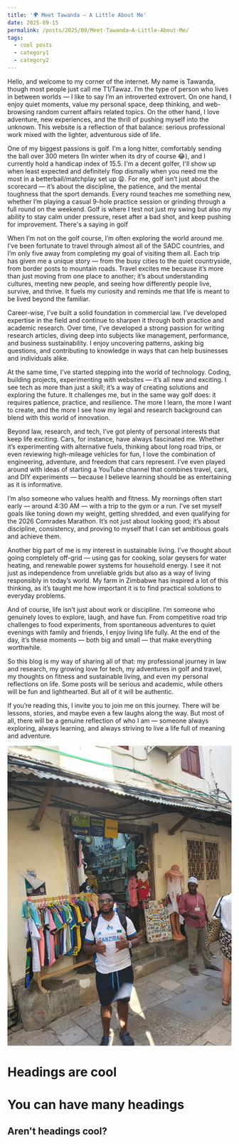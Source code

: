 ```yaml
---
title: '🌍 Meet Tawanda – A Little About Me'
date: 2025-09-15
permalink: /posts/2025/09/Meet-Tawanda–A-Little-About-Me/
tags:
  - cool posts
  - category1
  - category2
---
```


Hello, and welcome to my corner of the internet. My name is Tawanda, though most people just call me T1/Tawaz. I’m the type of person who lives in between worlds — I like to say I’m an introverted extrovert. On one hand, I enjoy quiet moments, value my personal space, deep thinking, and web-browsing random current affairs related topics. On the other hand, I love adventure, new experiences, and the thrill of pushing myself into the unknown. This website is a reflection of that balance: serious professional work mixed with the lighter, adventurous side of life.

One of my biggest passions is golf. I’m a long hitter, comfortably sending the ball over 300 meters (In winter when its dry of course 😂), and I currently hold a handicap index of 15.5. I'm a decent golfer, I'll show up when least expected and definitely flop dismally when you need me the most in a betterball/matchplay set up 😩.  For me, golf isn’t just about the scorecard — it’s about the discipline, the patience, and the mental toughness that the sport demands. Every round teaches me something new, whether I’m playing a casual 9-hole practice session or grinding through a full round on the weekend. Golf is where I test not just my swing but also my ability to stay calm under pressure, reset after a bad shot, and keep pushing for improvement. There's a saying in golf 

When I’m not on the golf course, I’m often exploring the world around me. I’ve been fortunate to travel through almost all of the SADC countries, and I’m only five away from completing my goal of visiting them all. Each trip has given me a unique story — from the busy cities to the quiet countryside, from border posts to mountain roads. Travel excites me because it’s more than just moving from one place to another; it’s about understanding cultures, meeting new people, and seeing how differently people live, survive, and thrive. It fuels my curiosity and reminds me that life is meant to be lived beyond the familiar.

Career-wise, I’ve built a solid foundation in commercial law. I’ve developed expertise in the field and continue to sharpen it through both practice and academic research. Over time, I’ve developed a strong passion for writing research articles, diving deep into subjects like management, performance, and business sustainability. I enjoy uncovering patterns, asking big questions, and contributing to knowledge in ways that can help businesses and individuals alike.

At the same time, I’ve started stepping into the world of technology. Coding, building projects, experimenting with websites — it’s all new and exciting. I see tech as more than just a skill; it’s a way of creating solutions and exploring the future. It challenges me, but in the same way golf does: it requires patience, practice, and resilience. The more I learn, the more I want to create, and the more I see how my legal and research background can blend with this world of innovation.

Beyond law, research, and tech, I’ve got plenty of personal interests that keep life exciting. Cars, for instance, have always fascinated me. Whether it’s experimenting with alternative fuels, thinking about long road trips, or even reviewing high-mileage vehicles for fun, I love the combination of engineering, adventure, and freedom that cars represent. I’ve even played around with ideas of starting a YouTube channel that combines travel, cars, and DIY experiments — because I believe learning should be as entertaining as it is informative.

I’m also someone who values health and fitness. My mornings often start early — around 4:30 AM — with a trip to the gym or a run. I’ve set myself goals like toning down my weight, getting shredded, and even qualifying for the 2026 Comrades Marathon. It’s not just about looking good; it’s about discipline, consistency, and proving to myself that I can set ambitious goals and achieve them.

Another big part of me is my interest in sustainable living. I’ve thought about going completely off-grid — using gas for cooking, solar geysers for water heating, and renewable power systems for household energy. I see it not just as independence from unreliable grids but also as a way of living responsibly in today’s world. My farm in Zimbabwe has inspired a lot of this thinking, as it’s taught me how important it is to find practical solutions to everyday problems.

And of course, life isn’t just about work or discipline. I’m someone who genuinely loves to explore, laugh, and have fun. From competitive road trip challenges to food experiments, from spontaneous adventures to quiet evenings with family and friends, I enjoy living life fully. At the end of the day, it’s these moments — both big and small — that make everything worthwhile.

So this blog is my way of sharing all of that: my professional journey in law and research, my growing love for tech, my adventures in golf and travel, my thoughts on fitness and sustainable living, and even my personal reflections on life. Some posts will be serious and academic, while others will be fun and lighthearted. But all of it will be authentic.

If you’re reading this, I invite you to join me on this journey. There will be lessons, stories, and maybe even a few laughs along the way. But most of all, there will be a genuine reflection of who I am — someone always exploring, always learning, and always striving to live a life full of meaning and adventure.

![Meet me!](/images/20250424_163933.jpg)


Headings are cool
======

You can have many headings
======

Aren't headings cool?
------
